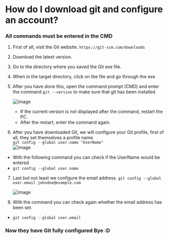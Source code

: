 # How do I download git and configure an account?

### All commands must be entered in the CMD

1. First of all, visit the Git website. ```https://git-scm.com/downloads```

1. Download the latest version.

1. Go to the directory where you saved the Git exe file.

1. When in the target directory, click on the file and go through the exe

1. After you have done this, open the command prompt (CMD) and enter the command ```git --version``` to make sure that git has been installed.  

   ![image](https://user-images.githubusercontent.com/104131718/215278438-5b577737-928f-4cd3-b170-406293901f75.png)
   - If the current version is not displayed after the command, restart the PC.
   - After the restart, enter the command again.
   
 6. After you have downloaded Git, we will configure your Git profile, first of all, they set themselves a profile name. <br>
 ```git config --global user.name "UserName" ``` <br>
 ![image](https://user-images.githubusercontent.com/104131718/215278923-9af0e3a9-b3fa-4965-8e2e-4edbf430b8c2.png)
   - With the following command you can check if the UserName would be entered
   - ```git config --global user.name``` <br>
   
7. Last but not least we configure the email address.
```git config --global user.email johndoe@example.com```

   ![image](https://user-images.githubusercontent.com/104131718/215279470-34e88ff6-c050-48a1-a90d-0f999e2f34ab.png)
   
8. With the command you can check again whether the email address has been set. 
 - ```git config --global user.email```
### Now they have Git fully configured Bye :D


   


